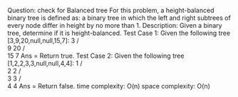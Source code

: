 Question: check for Balanced tree
For this problem, a height-balanced binary tree is defined as:
a binary tree in which the left and right subtrees of every node differ in height by no more than 1.
Description: Given a binary tree, determine if it is height-balanced.
Test Case 1:
Given the following tree [3,9,20,null,null,15,7]:
    3
   / \
  9  20
    /  \
   15   7
Ans = Return true.
Test Case 2:
Given the following tree [1,2,2,3,3,null,null,4,4]:
       1
      / \
     2   2
    / \
   3   3
  / \
 4   4
Ans = Return false.
time complexity: O(n)
space complexity: O(n)
